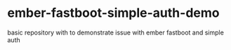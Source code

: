 # ember-fastboot-simple-auth-demo
basic repository with to demonstrate issue with ember fastboot and simple auth
